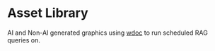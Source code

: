 # Asset Library
AI and Non-AI generated graphics using [wdoc](https://github.com/thiswillbeyourgithub/wdoc) to run scheduled RAG queries on.
